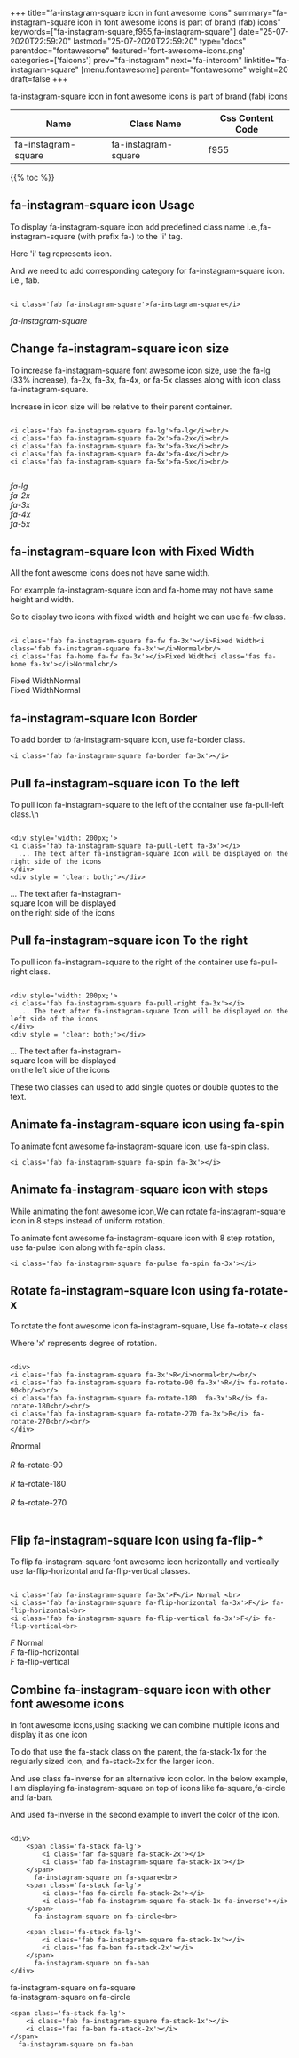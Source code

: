 +++
title="fa-instagram-square icon in font awesome icons"
summary="fa-instagram-square icon in font awesome icons is part of brand (fab) icons"
keywords=["fa-instagram-square,f955,fa-instagram-square"]
date="25-07-2020T22:59:20"
lastmod="25-07-2020T22:59:20"
type="docs"
parentdoc="fontawesome"
featured='font-awesome-icons.png'
categories=['faicons']
prev="fa-instagram"
next="fa-intercom"
linktitle="fa-instagram-square"
[menu.fontawesome]
parent="fontawesome"
weight=20
draft=false
+++


fa-instagram-square icon in font awesome icons is part of brand (fab) icons

<div class='table-responsive'><table class='table'><thead><tr><th>Name</th><th>Class Name</th><th>Css Content Code</th></tr></thead><tbody><tr><td>fa-instagram-square</td><td>fa-instagram-square</td><td>f955</td></tr></tbody></table></div>


{{% toc %}}


## fa-instagram-square icon Usage

To display fa-instagram-square icon add predefined class name i.e.,fa-instagram-square (with prefix fa-) to the 'i' tag.

Here 'i' tag represents icon.

And we need to add corresponding category for fa-instagram-square icon. i.e., fab.


```

<i class='fab fa-instagram-square'>fa-instagram-square</i>
```

<i class='fab fa-instagram-square'>fa-instagram-square</i>




## Change fa-instagram-square icon size
To increase fa-instagram-square font awesome icon size, use the fa-lg (33% increase), fa-2x, fa-3x, fa-4x, or fa-5x classes along with icon class fa-instagram-square.

Increase in icon size will be relative to their parent container. 

```

<i class='fab fa-instagram-square fa-lg'>fa-lg</i><br/>
<i class='fab fa-instagram-square fa-2x'>fa-2x</i><br/>
<i class='fab fa-instagram-square fa-3x'>fa-3x</i><br/>
<i class='fab fa-instagram-square fa-4x'>fa-4x</i><br/>
<i class='fab fa-instagram-square fa-5x'>fa-5x</i><br/>
            
```

<i class='fab fa-instagram-square fa-lg'>fa-lg</i><br/>
<i class='fab fa-instagram-square fa-2x'>fa-2x</i><br/>
<i class='fab fa-instagram-square fa-3x'>fa-3x</i><br/>
<i class='fab fa-instagram-square fa-4x'>fa-4x</i><br/>
<i class='fab fa-instagram-square fa-5x'>fa-5x</i><br/>
            



## fa-instagram-square Icon with Fixed Width 

All the font awesome icons does not have same width.

For example fa-instagram-square icon and fa-home may not have same height and width.

So to display two icons with fixed width and height we can use fa-fw class.


```

<i class='fab fa-instagram-square fa-fw fa-3x'></i>Fixed Width<i class='fab fa-instagram-square fa-3x'></i>Normal<br/>
<i class='fas fa-home fa-fw fa-3x'></i>Fixed Width<i class='fas fa-home fa-3x'></i>Normal<br/>
```

<i class='fab fa-instagram-square fa-fw fa-3x'></i>Fixed Width<i class='fab fa-instagram-square fa-3x'></i>Normal<br/>
<i class='fas fa-home fa-fw fa-3x'></i>Fixed Width<i class='fas fa-home fa-3x'></i>Normal<br/>



## fa-instagram-square Icon Border 

To add border to fa-instagram-square icon, use fa-border class.


```
<i class='fab fa-instagram-square fa-border fa-3x'></i>

```
<i class='fab fa-instagram-square fa-border fa-3x'></i>





## Pull fa-instagram-square icon To the left

To pull icon fa-instagram-square to the left of the container use fa-pull-left class.\n

```

<div style='width: 200px;'>
<i class='fab fa-instagram-square fa-pull-left fa-3x'></i>
  ... The text after fa-instagram-square Icon will be displayed on the right side of the icons
</div>
<div style = 'clear: both;'></div>
```

<div style='width: 200px;'>
<i class='fab fa-instagram-square fa-pull-left fa-3x'></i>
  ... The text after fa-instagram-square Icon will be displayed on the right side of the icons
</div>
<div style = 'clear: both;'></div>




## Pull fa-instagram-square icon To the right
To pull icon fa-instagram-square to the right of the container use fa-pull-right class.

```

<div style='width: 200px;'>
<i class='fab fa-instagram-square fa-pull-right fa-3x'></i>
  ... The text after fa-instagram-square Icon will be displayed on the left side of the icons
</div>
<div style = 'clear: both;'></div>
```

<div style='width: 200px;'>
<i class='fab fa-instagram-square fa-pull-right fa-3x'></i>
  ... The text after fa-instagram-square Icon will be displayed on the left side of the icons
</div>
<div style = 'clear: both;'></div>

These two classes can used to add single quotes or double quotes to the text.


## Animate fa-instagram-square icon using fa-spin
To animate font awesome fa-instagram-square icon, use fa-spin class.

```
<i class='fab fa-instagram-square fa-spin fa-3x'></i>
```
<i class='fab fa-instagram-square fa-spin fa-3x'></i>




## Animate fa-instagram-square icon with steps
While animating the font awesome icon,We can rotate fa-instagram-square icon in 8 steps instead of uniform rotation.

To animate font awesome fa-instagram-square icon with 8 step rotation, use fa-pulse icon along with fa-spin class.


```
<i class='fab fa-instagram-square fa-pulse fa-spin fa-3x'></i>

```
<i class='fab fa-instagram-square fa-pulse fa-spin fa-3x'></i>





## Rotate fa-instagram-square Icon using fa-rotate-x
To rotate the font awesome icon fa-instagram-square, Use fa-rotate-x class

Where 'x' represents degree of rotation.


```

<div>
<i class='fab fa-instagram-square fa-3x'>R</i>normal<br/><br/>
<i class='fab fa-instagram-square fa-rotate-90 fa-3x'>R</i> fa-rotate-90<br/><br/> 
<i class='fab fa-instagram-square fa-rotate-180  fa-3x'>R</i> fa-rotate-180<br/><br/> 
<i class='fab fa-instagram-square fa-rotate-270 fa-3x'>R</i> fa-rotate-270<br/><br/>
</div>
```

<div>
<i class='fab fa-instagram-square fa-3x'>R</i>normal<br/><br/>
<i class='fab fa-instagram-square fa-rotate-90 fa-3x'>R</i> fa-rotate-90<br/><br/> 
<i class='fab fa-instagram-square fa-rotate-180  fa-3x'>R</i> fa-rotate-180<br/><br/> 
<i class='fab fa-instagram-square fa-rotate-270 fa-3x'>R</i> fa-rotate-270<br/><br/>
</div>




## Flip fa-instagram-square Icon using fa-flip-*
To flip fa-instagram-square font awesome icon horizontally and vertically use fa-flip-horizontal and fa-flip-vertical classes. 

```

<i class='fab fa-instagram-square fa-3x'>F</i> Normal <br>
<i class='fab fa-instagram-square fa-flip-horizontal fa-3x'>F</i> fa-flip-horizontal<br>
<i class='fab fa-instagram-square fa-flip-vertical fa-3x'>F</i> fa-flip-vertical<br>
```

<i class='fab fa-instagram-square fa-3x'>F</i> Normal <br>
<i class='fab fa-instagram-square fa-flip-horizontal fa-3x'>F</i> fa-flip-horizontal<br>
<i class='fab fa-instagram-square fa-flip-vertical fa-3x'>F</i> fa-flip-vertical<br>




## Combine fa-instagram-square icon with other font awesome icons
In font awesome icons,using stacking we can combine multiple icons and display it as one icon 

To do that use the fa-stack class on the parent, the fa-stack-1x for the regularly sized icon, and fa-stack-2x for the larger icon.

And use class fa-inverse for an alternative icon color. 
In the below example, I am displaying fa-instagram-square on top of icons like fa-square,fa-circle and fa-ban.

And used fa-inverse in the second example to invert the color of the icon.

```

<div>
    <span class='fa-stack fa-lg'>
        <i class='far fa-square fa-stack-2x'></i>
        <i class='fab fa-instagram-square fa-stack-1x'></i>
    </span>
      fa-instagram-square on fa-square<br>
    <span class='fa-stack fa-lg'>
        <i class='fas fa-circle fa-stack-2x'></i>
        <i class='fab fa-instagram-square fa-stack-1x fa-inverse'></i>
    </span>
      fa-instagram-square on fa-circle<br>

    <span class='fa-stack fa-lg'>
        <i class='fab fa-instagram-square fa-stack-1x'></i>
        <i class='fas fa-ban fa-stack-2x'></i>
    </span>
      fa-instagram-square on fa-ban
</div>
```

<div>
    <span class='fa-stack fa-lg'>
        <i class='far fa-square fa-stack-2x'></i>
        <i class='fab fa-instagram-square fa-stack-1x'></i>
    </span>
      fa-instagram-square on fa-square<br>
    <span class='fa-stack fa-lg'>
        <i class='fas fa-circle fa-stack-2x'></i>
        <i class='fab fa-instagram-square fa-stack-1x fa-inverse'></i>
    </span>
      fa-instagram-square on fa-circle<br>

    <span class='fa-stack fa-lg'>
        <i class='fab fa-instagram-square fa-stack-1x'></i>
        <i class='fas fa-ban fa-stack-2x'></i>
    </span>
      fa-instagram-square on fa-ban
</div>







